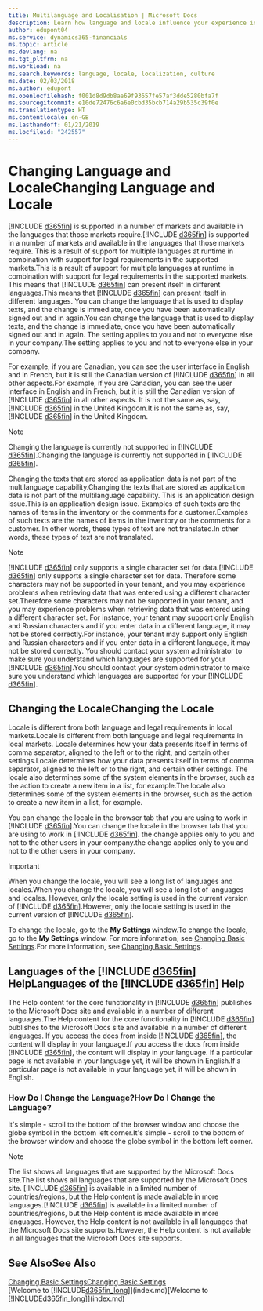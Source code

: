 ```yaml
---
title: Multilanguage and Localisation | Microsoft Docs
description: Learn how language and locale influence your experience in Business Central.
author: edupont04
ms.service: dynamics365-financials
ms.topic: article
ms.devlang: na
ms.tgt_pltfrm: na
ms.workload: na
ms.search.keywords: language, locale, localization, culture
ms.date: 02/03/2018
ms.author: edupont
ms.openlocfilehash: f001d8d9db8ae69f93657fe57af3dde5280bfa7f
ms.sourcegitcommit: e10de72476c6a6e0cbd35bcb714a29b535c39f0e
ms.translationtype: HT
ms.contentlocale: en-GB
ms.lasthandoff: 01/21/2019
ms.locfileid: "242557"
---
```

# <a name="changing-language-and-locale"></a><span data-ttu-id="e4ef6-103">Changing Language and Locale</span><span class="sxs-lookup"><span data-stu-id="e4ef6-103">Changing Language and Locale</span></span>
<span data-ttu-id="e4ef6-104">[!INCLUDE [d365fin](includes/d365fin_md.md)] is supported in a number of markets and available in the languages that those markets require.</span><span class="sxs-lookup"><span data-stu-id="e4ef6-104">[!INCLUDE [d365fin](includes/d365fin_md.md)] is supported in a number of markets and available in the languages that those markets require.</span></span> <span data-ttu-id="e4ef6-105">This is a result of support for multiple languages at runtime in combination with support for legal requirements in the supported markets.</span><span class="sxs-lookup"><span data-stu-id="e4ef6-105">This is a result of support for multiple languages at runtime in combination with support for legal requirements in the supported markets.</span></span> <span data-ttu-id="e4ef6-106">This means that [!INCLUDE [d365fin](includes/d365fin_md.md)] can present itself in different languages.</span><span class="sxs-lookup"><span data-stu-id="e4ef6-106">This means that [!INCLUDE [d365fin](includes/d365fin_md.md)] can present itself in different languages.</span></span> <span data-ttu-id="e4ef6-107">You can change the language that is used to display texts, and the change is immediate, once you have been automatically signed out and in again.</span><span class="sxs-lookup"><span data-stu-id="e4ef6-107">You can change the language that is used to display texts, and the change is immediate, once you have been automatically signed out and in again.</span></span> <span data-ttu-id="e4ef6-108">The setting applies to you and not to everyone else in your company.</span><span class="sxs-lookup"><span data-stu-id="e4ef6-108">The setting applies to you and not to everyone else in your company.</span></span>  

<span data-ttu-id="e4ef6-109">For example, if you are Canadian, you can see the user interface in English and in French, but it is still the Canadian version of [!INCLUDE [d365fin](includes/d365fin_md.md)] in all other aspects.</span><span class="sxs-lookup"><span data-stu-id="e4ef6-109">For example, if you are Canadian, you can see the user interface in English and in French, but it is still the Canadian version of [!INCLUDE [d365fin](includes/d365fin_md.md)] in all other aspects.</span></span> <span data-ttu-id="e4ef6-110">It is not the same as, say, [!INCLUDE [d365fin](includes/d365fin_md.md)] in the United Kingdom.</span><span class="sxs-lookup"><span data-stu-id="e4ef6-110">It is not the same as, say, [!INCLUDE [d365fin](includes/d365fin_md.md)] in the United Kingdom.</span></span>  

> [!NOTE]
>  <span data-ttu-id="e4ef6-111">Changing the language is currently not supported in [!INCLUDE [d365fin](includes/d365fin_md.md)].</span><span class="sxs-lookup"><span data-stu-id="e4ef6-111">Changing the language is currently not supported in [!INCLUDE [d365fin](includes/d365fin_md.md)].</span></span>

<span data-ttu-id="e4ef6-112">Changing the texts that are stored as application data is not part of the multilanguage capability.</span><span class="sxs-lookup"><span data-stu-id="e4ef6-112">Changing the texts that are stored as application data is not part of the multilanguage capability.</span></span> <span data-ttu-id="e4ef6-113">This is an application design issue.</span><span class="sxs-lookup"><span data-stu-id="e4ef6-113">This is an application design issue.</span></span> <span data-ttu-id="e4ef6-114">Examples of such texts are the names of items in the inventory or the comments for a customer.</span><span class="sxs-lookup"><span data-stu-id="e4ef6-114">Examples of such texts are the names of items in the inventory or the comments for a customer.</span></span> <span data-ttu-id="e4ef6-115">In other words, these types of text are not translated.</span><span class="sxs-lookup"><span data-stu-id="e4ef6-115">In other words, these types of text are not translated.</span></span>  

> [!NOTE]
>  <span data-ttu-id="e4ef6-116">[!INCLUDE [d365fin](includes/d365fin_md.md)] only supports a single character set for data.</span><span class="sxs-lookup"><span data-stu-id="e4ef6-116">[!INCLUDE [d365fin](includes/d365fin_md.md)] only supports a single character set for data.</span></span> <span data-ttu-id="e4ef6-117">Therefore some characters may not be supported in your tenant, and you may experience problems when retrieving data that was entered using a different character set.</span><span class="sxs-lookup"><span data-stu-id="e4ef6-117">Therefore some characters may not be supported in your tenant, and you may experience problems when retrieving data that was entered using a different character set.</span></span> <span data-ttu-id="e4ef6-118">For instance, your tenant may support only English and Russian characters and if you enter data in a different language, it may not be stored correctly.</span><span class="sxs-lookup"><span data-stu-id="e4ef6-118">For instance, your tenant may support only English and Russian characters and if you enter data in a different language, it may not be stored correctly.</span></span> <span data-ttu-id="e4ef6-119">You should contact your system administrator to make sure you understand which languages are supported for your [!INCLUDE [d365fin](includes/d365fin_md.md)].</span><span class="sxs-lookup"><span data-stu-id="e4ef6-119">You should contact your system administrator to make sure you understand which languages are supported for your [!INCLUDE [d365fin](includes/d365fin_md.md)].</span></span>  

## <a name="changing-the-locale"></a><span data-ttu-id="e4ef6-120">Changing the Locale</span><span class="sxs-lookup"><span data-stu-id="e4ef6-120">Changing the Locale</span></span>
<span data-ttu-id="e4ef6-121">Locale is different from both language and legal requirements in local markets.</span><span class="sxs-lookup"><span data-stu-id="e4ef6-121">Locale is different from both language and legal requirements in local markets.</span></span> <span data-ttu-id="e4ef6-122">Locale determines how your data presents itself in terms of comma separator, aligned to the left or to the right, and certain other settings.</span><span class="sxs-lookup"><span data-stu-id="e4ef6-122">Locale determines how your data presents itself in terms of comma separator, aligned to the left or to the right, and certain other settings.</span></span> <span data-ttu-id="e4ef6-123">The locale also determines some of the system elements in the browser, such as the action to create a new item in a list, for example.</span><span class="sxs-lookup"><span data-stu-id="e4ef6-123">The locale also determines some of the system elements in the browser, such as the action to create a new item in a list, for example.</span></span>  

<span data-ttu-id="e4ef6-124">You can change the locale in the browser tab that you are using to work in [!INCLUDE [d365fin](includes/d365fin_md.md)].</span><span class="sxs-lookup"><span data-stu-id="e4ef6-124">You can change the locale in the browser tab that you are using to work in [!INCLUDE [d365fin](includes/d365fin_md.md)].</span></span> <span data-ttu-id="e4ef6-125">the change applies only to you and not to the other users in your company.</span><span class="sxs-lookup"><span data-stu-id="e4ef6-125">the change applies only to you and not to the other users in your company.</span></span>  

> [!IMPORTANT]
>  <span data-ttu-id="e4ef6-126">When you change the locale, you will see a long list of languages and locales.</span><span class="sxs-lookup"><span data-stu-id="e4ef6-126">When you change the locale, you will see a long list of languages and locales.</span></span> <span data-ttu-id="e4ef6-127">However, only the locale setting is used in the current version of [!INCLUDE [d365fin](includes/d365fin_md.md)].</span><span class="sxs-lookup"><span data-stu-id="e4ef6-127">However, only the locale setting is used in the current version of [!INCLUDE [d365fin](includes/d365fin_md.md)].</span></span>  

<span data-ttu-id="e4ef6-128">To change the locale, go to the **My Settings** window.</span><span class="sxs-lookup"><span data-stu-id="e4ef6-128">To change the locale, go to the **My Settings** window.</span></span> <span data-ttu-id="e4ef6-129">For more information, see [Changing Basic Settings](ui-change-basic-settings.md).</span><span class="sxs-lookup"><span data-stu-id="e4ef6-129">For more information, see [Changing Basic Settings](ui-change-basic-settings.md).</span></span>  

## <a name="languages-of-the-include-d365finincludesd365finmdmd-help"></a><span data-ttu-id="e4ef6-130">Languages of the [!INCLUDE [d365fin](includes/d365fin_md.md)] Help</span><span class="sxs-lookup"><span data-stu-id="e4ef6-130">Languages of the [!INCLUDE [d365fin](includes/d365fin_md.md)] Help</span></span>
<span data-ttu-id="e4ef6-131">The Help content for the core functionality in [!INCLUDE [d365fin](includes/d365fin_md.md)] publishes to the Microsoft Docs site and available in a number of different languages.</span><span class="sxs-lookup"><span data-stu-id="e4ef6-131">The Help content for the core functionality in [!INCLUDE [d365fin](includes/d365fin_md.md)] publishes to the Microsoft Docs site and available in a number of different languages.</span></span> <span data-ttu-id="e4ef6-132">If you access the docs from inside [!INCLUDE [d365fin](includes/d365fin_md.md)], the content will display in your language.</span><span class="sxs-lookup"><span data-stu-id="e4ef6-132">If you access the docs from inside [!INCLUDE [d365fin](includes/d365fin_md.md)], the content will display in your language.</span></span> <span data-ttu-id="e4ef6-133">If a particular page is not available in your language yet, it will be shown in English.</span><span class="sxs-lookup"><span data-stu-id="e4ef6-133">If a particular page is not available in your language yet, it will be shown in English.</span></span>

### <a name="how-do-i-change-the-language"></a><span data-ttu-id="e4ef6-134">How Do I Change the Language?</span><span class="sxs-lookup"><span data-stu-id="e4ef6-134">How Do I Change the Language?</span></span>
<span data-ttu-id="e4ef6-135">It's simple - scroll to the bottom of the browser window and choose the globe symbol in the bottom left corner.</span><span class="sxs-lookup"><span data-stu-id="e4ef6-135">It's simple - scroll to the bottom of the browser window and choose the globe symbol in the bottom left corner.</span></span>

> [!NOTE]
> <span data-ttu-id="e4ef6-136">The list shows all languages that are supported by the Microsoft Docs site.</span><span class="sxs-lookup"><span data-stu-id="e4ef6-136">The list shows all languages that are supported by the Microsoft Docs site.</span></span> <span data-ttu-id="e4ef6-137">[!INCLUDE [d365fin](includes/d365fin_md.md)] is available in a limited number of countries/regions, but the Help content is made available in more languages.</span><span class="sxs-lookup"><span data-stu-id="e4ef6-137">[!INCLUDE [d365fin](includes/d365fin_md.md)] is available in a limited number of countries/regions, but the Help content is made available in more languages.</span></span> <span data-ttu-id="e4ef6-138">However, the Help content is not available in all languages that the Microsoft Docs site supports.</span><span class="sxs-lookup"><span data-stu-id="e4ef6-138">However, the Help content is not available in all languages that the Microsoft Docs site supports.</span></span>

## <a name="see-also"></a><span data-ttu-id="e4ef6-139">See Also</span><span class="sxs-lookup"><span data-stu-id="e4ef6-139">See Also</span></span>  
[<span data-ttu-id="e4ef6-140">Changing Basic Settings</span><span class="sxs-lookup"><span data-stu-id="e4ef6-140">Changing Basic Settings</span></span>](ui-change-basic-settings.md)  
<span data-ttu-id="e4ef6-141">[Welcome to [!INCLUDE[d365fin_long](includes/d365fin_long_md.md)]](index.md)</span><span class="sxs-lookup"><span data-stu-id="e4ef6-141">[Welcome to [!INCLUDE[d365fin_long](includes/d365fin_long_md.md)]](index.md)</span></span>  
